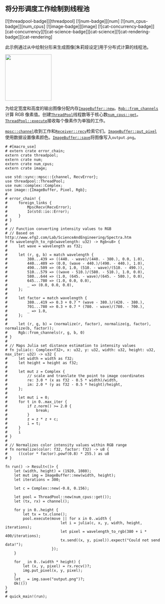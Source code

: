 ## 将分形调度工作绘制到线程池

[![threadpool-badge]][threadpool] [![num-badge]][num] [![num_cpus-badge]][num_cpus] [![image-badge]][image] [![cat-concurrency-badge]][cat-concurrency][![cat-science-badge]][cat-science][![cat-rendering-badge]][cat-rendering]

此示例通过从中绘制分形来生成图像[朱莉娅设定]用于分布式计算的线程池。

<a href="https://cloud.githubusercontent.com/assets/221000/26546700/9be34e80-446b-11e7-81dc-dd9871614ea1.png"><img src="https://cloud.githubusercontent.com/assets/221000/26546700/9be34e80-446b-11e7-81dc-dd9871614ea1.png" width="150" /></a>

为给定宽度和高度的输出图像分配内存[`ImageBuffer::new`]。[`Rgb::from_channels`]计算 RGB 像素值。创建[`ThreadPool`]线程数等于核心数[`num_cpus::get`]。[`ThreadPool::execute`]接收每个像素作为单独的工作。

[`mpsc::channel`]收到工作和[`Receiver::recv`]检索它们。[`ImageBuffer::put_pixel`]使用数据设置像素颜色。[`ImageBuffer::save`]将图像写入`output.png`。

```rust,no_run
# #[macro_use]
# extern crate error_chain;
extern crate threadpool;
extern crate num;
extern crate num_cpus;
extern crate image;

use std::sync::mpsc::{channel, RecvError};
use threadpool::ThreadPool;
use num::complex::Complex;
use image::{ImageBuffer, Pixel, Rgb};
#
# error_chain! {
#     foreign_links {
#         MpscRecv(RecvError);
#         Io(std::io::Error);
#     }
# }
#
# // Function converting intensity values to RGB
# // Based on http://www.efg2.com/Lab/ScienceAndEngineering/Spectra.htm
# fn wavelength_to_rgb(wavelength: u32) -> Rgb<u8> {
#     let wave = wavelength as f32;
#
#     let (r, g, b) = match wavelength {
#         380...439 => ((440. - wave)/(440. - 380.), 0.0, 1.0),
#         440...489 => (0.0, (wave - 440.)/(490. - 440.), 1.0),
#         490...509 => (0.0, 1.0, (510. - wave)/(510. - 490.)),
#         510...579 => ((wave - 510.)/(580. - 510.), 1.0, 0.0),
#         580...644 => (1.0, (645. - wave)/(645. - 580.), 0.0),
#         645...780 => (1.0, 0.0, 0.0),
#         _ => (0.0, 0.0, 0.0),
#     };
#
#     let factor = match wavelength {
#         380...419 => 0.3 + 0.7 * (wave - 380.)/(420. - 380.),
#         701...780 => 0.3 + 0.7 * (780. - wave)/(780. - 700.),
#         _ => 1.0,
#     };
#
#     let (r, g, b) = (normalize(r, factor), normalize(g, factor), normalize(b, factor));
#     Rgb::from_channels(r, g, b, 0)
# }
#
# // Maps Julia set distance estimation to intensity values
# fn julia(c: Complex<f32>, x: u32, y: u32, width: u32, height: u32, max_iter: u32) -> u32 {
#     let width = width as f32;
#     let height = height as f32;
#
#     let mut z = Complex {
#         // scale and translate the point to image coordinates
#         re: 3.0 * (x as f32 - 0.5 * width)/width,
#         im: 2.0 * (y as f32 - 0.5 * height)/height,
#     };
#
#     let mut i = 0;
#     for t in 0..max_iter {
#         if z.norm() >= 2.0 {
#             break;
#         }
#         z = z * z + c;
#         i = t;
#     }
#     i
# }
#
# // Normalizes color intensity values within RGB range
# fn normalize(color: f32, factor: f32) -> u8 {
#     ((color * factor).powf(0.8) * 255.) as u8
# }

fn run() -> Result<()> {
    let (width, height) = (1920, 1080);
    let mut img = ImageBuffer::new(width, height);
    let iterations = 300;

    let c = Complex::new(-0.8, 0.156);

    let pool = ThreadPool::new(num_cpus::get());
    let (tx, rx) = channel();

    for y in 0..height {
        let tx = tx.clone();
        pool.execute(move || for x in 0..width {
                         let i = julia(c, x, y, width, height, iterations);
                         let pixel = wavelength_to_rgb(380 + i * 400/iterations);
                         tx.send((x, y, pixel)).expect("Could not send data!");
                     });
    }

    for _ in 0..(width * height) {
        let (x, y, pixel) = rx.recv()?;
        img.put_pixel(x, y, pixel);
    }
    let _ = img.save("output.png")?;
    Ok(())
}
#
# quick_main!(run);
```

[`imagebuffer::new`]: https://docs.rs/image/*/image/struct.ImageBuffer.html#method.new
[`imagebuffer::put_pixel`]: https://docs.rs/image/*/image/struct.ImageBuffer.html#method.put_pixel
[`imagebuffer::save`]: https://docs.rs/image/*/image/struct.ImageBuffer.html#method.save
[`mpsc::channel`]: https://doc.rust-lang.org/std/sync/mpsc/fn.channel.html
[`num_cpus::get`]: https://docs.rs/num_cpus/*/num_cpus/fn.get.html
[`receiver::recv`]: https://doc.rust-lang.org/std/sync/mpsc/struct.Receiver.html#method.recv
[`rgb::from_channels`]: https://docs.rs/image/*/image/struct.Rgb.html#method.from_channels
[`threadpool`]: https://docs.rs/threadpool/*/threadpool/struct.ThreadPool.html
[`threadpool::execute`]: https://docs.rs/threadpool/*/threadpool/struct.ThreadPool.html#method.execute
[julia set]: https://en.wikipedia.org/wiki/Julia_set
